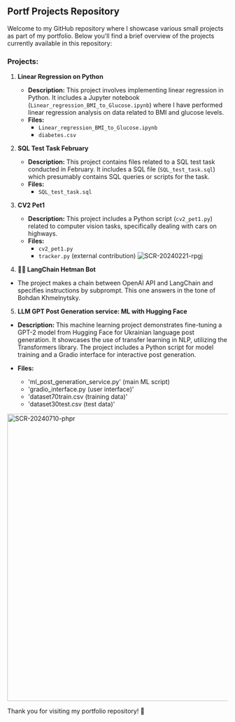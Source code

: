 ## Portf Projects Repository

Welcome to my GitHub repository where I showcase various small projects as part of my portfolio. Below you'll find a brief overview of the projects currently available in this repository:

### Projects:

1. **Linear Regression on Python**
   - **Description:** This project involves implementing linear regression in Python. It includes a Jupyter notebook (`Linear_regression_BMI_to_Glucose.ipynb`) where I have performed linear regression analysis on data related to BMI and glucose levels.
   - **Files:**
     - `Linear_regression_BMI_to_Glucose.ipynb`
     - `diabetes.csv`

2. **SQL Test Task February**
   - **Description:** This project contains files related to a SQL test task conducted in February. It includes a SQL file (`SQL_test_task.sql`) which presumably contains SQL queries or scripts for the task.
   - **Files:**
     - `SQL_test_task.sql`

3. **CV2 Pet1**
   - **Description:** This project includes a Python script (`cv2_pet1.py`) related to computer vision tasks, specifically dealing with cars on highways. 
   - **Files:**
     - `cv2_pet1.py`
     - `tracker.py` (external contribution)
       ![SCR-20240221-rpgj](https://github.com/valntn1/portf/assets/125474713/1438da85-ef0e-4106-a616-978b166c5149)

4. **🦜🔗 LangChain Hetman Bot**
  - The project makes a chain between OpenAI API and LangChain and specifies instructions by subprompt. This one answers in the tone of Bohdan Khmelnytsky.
    
5. **LLM GPT Post Generation service: ML with Hugging Face**
- **Description:** This machine learning project demonstrates fine-tuning a GPT-2 model from Hugging Face for Ukrainian language post generation. It showcases the use of transfer learning in NLP, utilizing the Transformers library. The project includes a Python script for model training and a Gradio interface for interactive post generation.

- **Files:**
   - 'ml_post_generation_service.py' (main ML script)
   - 'gradio_interface.py (user interface)'
   - 'dataset70train.csv (training data)'
   - 'dataset30test.csv (test data)'
<img width="657" alt="SCR-20240710-phpr" src="https://github.com/valntn1/portf/assets/125474713/849ec845-939b-4aff-99c7-685e7dddc136">

Thank you for visiting my portfolio repository! 🚀
